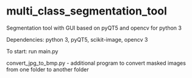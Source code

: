 # multi_class_segmentation_tool
Segmentation tool with GUI based on pyQT5 and opencv for python 3

Dependencies:
python 3, pyQT5, scikit-image, opencv 3 

To start:
run main.py

convert_jpg_to_bmp.py - additional program to convert masked images from one folder to another folder
